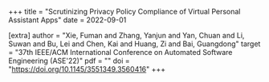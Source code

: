 +++
title = "Scrutinizing Privacy Policy Compliance of Virtual Personal Assistant Apps"
date = 2022-09-01

[extra]
author = "Xie, Fuman and Zhang, Yanjun and Yan, Chuan and Li, Suwan and Bu, Lei and Chen, Kai and Huang, Zi and Bai, Guangdong"
target = "37th IEEE/ACM International Conference on Automated Software Engineering (ASE'22)"
pdf = ""
doi = "https://doi.org/10.1145/3551349.3560416"
+++
